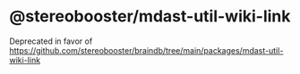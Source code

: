 # @stereobooster/mdast-util-wiki-link

Deprecated in favor of https://github.com/stereobooster/braindb/tree/main/packages/mdast-util-wiki-link
